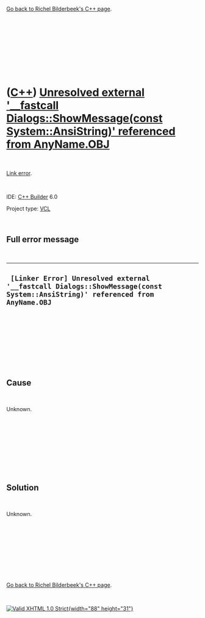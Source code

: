 

[Go back to Richel Bilderbeek's C++ page](Cpp.htm).

 

 

 

 

 

([C++](Cpp.htm)) [Unresolved external '\_\_fastcall Dialogs::ShowMessage(const System::AnsiString)' referenced from AnyName.OBJ](CppLinkErrorUnresolvedExternalShowMessage.htm)
===============================================================================================================================================================================

 

[Link error](CppLinkError.htm).

 

IDE: [C++ Builder](CppBuilder.htm) 6.0

Project type: [VCL](CppVcl.htm)

 

Full error message
------------------

 

  -------------------------------------------------------------------------------------------------------------------------------
  ` [Linker Error] Unresolved external '__fastcall Dialogs::ShowMessage(const System::AnsiString)' referenced from AnyName.OBJ`
  -------------------------------------------------------------------------------------------------------------------------------

 

 

 

 

 

Cause
-----

 

Unknown.

 

 

 

 

 

Solution
--------

 

Unknown.

 

 

 

 

 

[Go back to Richel Bilderbeek's C++ page](Cpp.htm).



 

[![Valid XHTML 1.0 Strict](valid-xhtml10.png){width="88"
height="31"}](http://validator.w3.org/check?uri=referer)
